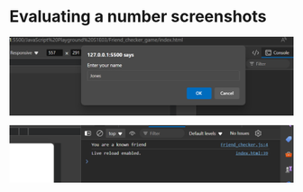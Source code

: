 # Evaluating a number screenshots

![Input](Screenshots/input.png)

![Output](Screenshots/output.png)
